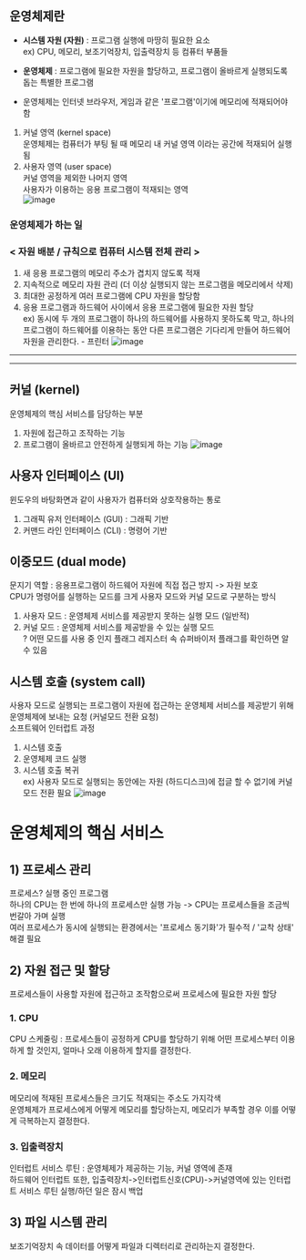 ## 운영체제란

- **시스템 자원 (자원)** : 프로그램 실행에 마땅히 필요한 요소   
ex) CPU, 메모리, 보조기억장치, 입출력장치 등 컴퓨터 부품들   

- **운영체제** : 프로그램에 필요한 자원을 할당하고, 프로그램이 올바르게 실행되도록 돕는 특별한 프로그램  

- 운영체제는 인터넷 브라우저, 게임과 같은 '프로그램'이기에 메모리에 적재되어야 함
1. 커널 영역 (kernel space)       
   운영체제는 컴퓨터가 부팅 될 때 메모리 내 커널 영역 이라는 공간에 적재되어 실행됨
2. 사용자 영역 (user space)      
   커널 영역을 제외한 나머지 영역        
   사용자가 이용하는 응용 프로그램이 적재되는 영역     
![image](https://github.com/0sun-creater/CS_study/assets/54173210/7e921b2d-da89-48b8-8599-68ce14e18753)

### 운영체제가 하는 일
### < 자원 배분 / 규칙으로 컴퓨터 시스템 전체 관리 >
1. 새 응용 프로그램의 메모리 주소가 겹치지 않도록 적재
2. 지속적으로 메모리 자원 관리 (더 이상 실행되지 않는 프로그램을 메모리에서 삭제)
3. 최대한 공정하게 여러 프로그램에 CPU 자원을 할당함
5. 응용 프로그램과 하드웨어 사이에서 응용 프로그램에 필요한 자원 할당       
   ex) 동시에 두 개의 프로그램이 하나의 하드웨어를 사용하지 못하도록 막고, 하나의 프로그램이 하드웨어를 이용하는 동안 다른 프로그램은 기다리게 만들어 하드웨어 자원을 관리한다. - 프린터
![image](https://github.com/0sun-creater/CS_study/assets/54173210/26c53a2e-b101-48f5-806f-5ef0224cb320)

----
----
## 커널 (kernel)


운영체제의 핵심 서비스를 담당하는 부분
1. 자원에 접근하고 조작하는 기능
2. 프로그램이 올바르고 안전하게 실행되게 하는 기능
![image](https://github.com/0sun-creater/CS_study/assets/54173210/cd68d9d2-5b25-4dda-bfd6-3697fe243bc6)


## 사용자 인터페이스 (UI)


윈도우의 바탕화면과 같이 사용자가 컴퓨터와 상호작용하는 통로
1. 그래픽 유저 인터페이스 (GUI) : 그래픽 기반
2. 커맨드 라인 인터페이스 (CLI) : 명령어 기반


## 이중모드 (dual mode)


문지기 역할 : 응용프로그램이 하드웨어 자원에 직접 접근 방지 -> 자원 보호        
CPU가 명령어를 실행하는 모드를 크게 사용자 모드와 커널 모드로 구분하는 방식    
1. 사용자 모드 : 운영체제 서비스를 제공받지 못하는 실행 모드 (일반적)
2. 커널 모드 : 운영체제 서비스를 제공받을 수 있는 실행 모드      
? 어떤 모드를 사용 중 인지 플래그 레지스터 속 슈퍼바이저 플래그를 확인하면 알 수 있음

## 시스템 호출 (system call)


사용자 모드로 실행되는 프로그램이 자원에 접근하는 운영체제 서비스를 제공받기 위해 운영체제에 보내는 요청 (커널모드 전환 요청)    
소프트웨어 인터럽트 과정    
1. 시스템 호출
2. 운영체제 코드 실행
3. 시스템 호출 복귀    
ex) 사용자 모드로 실행되는 동안에는 자원 (하드디스크)에 접글 할 수 없기에 커널 모드 전환 필요
![image](https://github.com/0sun-creater/CS_study/assets/54173210/bbdf418c-6778-40fd-95be-839163d432eb)


# 운영체제의 핵심 서비스

## 1) 프로세스 관리
프로세스? 실행 중인 프로그램    
하나의 CPU는 한 번에 하나의 프로세스만 실행 가능 -> CPU는 프로세스들을 조금씩 번갈아 가며 실행    
여러 프로세스가 동시에 실행되는 환경에서는 '프로세스 동기화'가 필수적 / '교착 상태' 해결 필요    

## 2) 자원 접근 및 할당
프로세스들이 사용할 자원에 접근하고 조작함으로써 프로세스에 필요한 자원 할당
### 1. CPU
CPU 스케줄링 : 프로세스들이 공정하게 CPU를 할당하기 위해 어떤 프로세스부터 이용하게 할 것인지, 얼마나 오래 이용하게 할지를 결정한다.  
### 2. 메모리
메모리에 적재된 프로세스들은 크기도 적재되는 주소도 가지각색     
운영체제가 프로세스에게 어떻게 메모리를 할당하는지, 메모리가 부족할 경우 이를 어떻게 극복하는지 결정한다.    
### 3. 입출력장치
인터럽트 서비스 루틴 : 운영체제가 제공하는 기능, 커널 영역에 존재    
하드웨어 인터럽트 또한, 입출력장치->인터럽트신호(CPU)->커널영역에 있는 인터럽트 서비스 루틴 실행/하던 일은 잠시 백업   


## 3) 파일 시스템 관리
보조기억장치 속 데이터를 어떻게 파일과 디렉터리로 관리하는지 결정한다.


